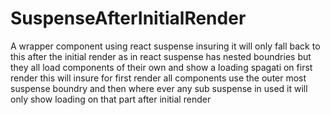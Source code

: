 # SuspenseAfterInitialRender

A wrapper component using react suspense insuring it will only fall back to this after the initial render as in react suspense has nested boundries but they all load components of their own and show a loading spagati on first render this will insure for first render all components use the outer most suspense boundry and then where ever any sub suspense in used it will only show loading on that part after initial render
